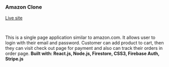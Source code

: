### Amazon Clone
<a href="https://clone-81330.web.app">Live site</a>

<br />

This is a single page application similar to amazon.com. It allows user to login with their email and password. Customer can add product to cart, then they can visit check out page for payment and also can track their orders in order page.
<b>Built with: React.js, Node.js, Firestore, CSS3, Firebase Auth, Stripe.js</b>
